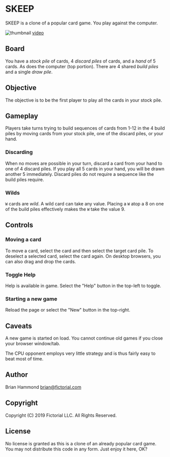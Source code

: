 # SKEEP

SKEEP is a clone of a popular card game.  You play against the computer.

![thumbnail](https://cdn.loom.com/sessions/thumbnails/34f3ba6cdc39436eae34cc93d7ee09d7-with-play.gif)
[video](https://www.loom.com/share/34f3ba6cdc39436eae34cc93d7ee09d7)

## Board

You have a *stock pile* of cards, 4 *discard piles* of cards, and a *hand* of 5
cards.  As does the computer (top portion).  There are 4 shared *build piles*
and a single *draw pile*.

## Objective

The objective is to be the first player to play all the cards in your stock pile.

## Gameplay

Players take turns trying to build sequences of cards from 1-12 in the 4
build piles by moving cards from your stock pile, one of the discard piles, or
your hand.

### Discarding

When no moves are possible in your turn, discard a card from your hand to one of
4 discard piles. If you play all 5 cards in your hand, you will be drawn
another 5 immediately.  Discard piles do not require a sequence like the build
piles require.

### Wilds

`W` cards are *wild*.  A wild card can take any value.  Placing a `W` atop a 8
on one of the build piles effectively makes the `W` take the value 9.

## Controls

### Moving a card

To move a card, select the card and then select the target card pile.
To deselect a selected card, select the card again.
On desktop browsers, you can also drag and drop the cards.

### Toggle Help

Help is available in game.  Select the "Help" button in the top-left to toggle.

### Starting a new game

Reload the page or select the "New" button in the top-right.

## Caveats

A new game is started on load.  You cannot continue old games if you close your
browser window/tab.

The CPU opponent employs very little strategy and is thus fairly easy to beat
most of time.

## Author

Brian Hammond <brian@fictorial.com>

## Copyright

Copyright (C) 2019 Fictorial LLC.  All Rights Reserved.

## License

No license is granted as this is a clone of an already popular card game.
You may not distribute this code in any form.  Just enjoy it here, OK?
